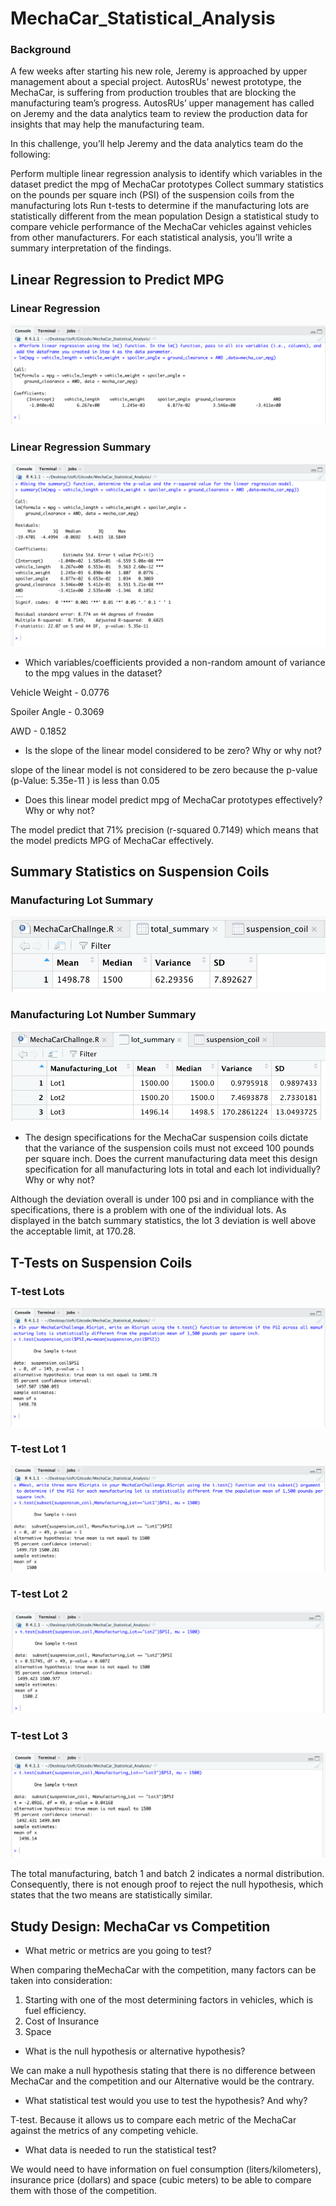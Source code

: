 # MechaCar_Statistical_Analysis
### Background
A few weeks after starting his new role, Jeremy is approached by upper management about a special project. AutosRUs’ newest prototype, the MechaCar, is suffering from production troubles that are blocking the manufacturing team’s progress. AutosRUs’ upper management has called on Jeremy and the data analytics team to review the production data for insights that may help the manufacturing team.

In this challenge, you’ll help Jeremy and the data analytics team do the following:

Perform multiple linear regression analysis to identify which variables in the dataset predict the mpg of MechaCar prototypes
Collect summary statistics on the pounds per square inch (PSI) of the suspension coils from the manufacturing lots
Run t-tests to determine if the manufacturing lots are statistically different from the mean population
Design a statistical study to compare vehicle performance of the MechaCar vehicles against vehicles from other manufacturers. For each statistical analysis, you’ll write a summary interpretation of the findings.

## Linear Regression to Predict MPG

### Linear Regression
![](https://github.com/Aitorgoyare/MechaCar_Statistical_Analysis/blob/main/Images/linear%20regression.png)

### Linear Regression Summary
![](https://github.com/Aitorgoyare/MechaCar_Statistical_Analysis/blob/main/Images/summary.png)

* Which variables/coefficients provided a non-random amount of variance to the mpg values in the dataset?

Vehicle Weight - 0.0776

Spoiler Angle - 0.3069

AWD - 0.1852

* Is the slope of the linear model considered to be zero? Why or why not?

slope of the linear model is not considered to be zero because the p-value (p-Value: 5.35e-11 ) is less than 0.05 

* Does this linear model predict mpg of MechaCar prototypes effectively? Why or why not?

The model predict that 71% precision (r-squared 0.7149) which means that the model predicts MPG of MechaCar effectively.

## Summary Statistics on Suspension Coils

### Manufacturing Lot Summary
![](https://github.com/Aitorgoyare/MechaCar_Statistical_Analysis/blob/main/Images/Total%20summary.png)

### Manufacturing Lot Number Summary
![](https://github.com/Aitorgoyare/MechaCar_Statistical_Analysis/blob/main/Images/lot%20summary.png)

* The design specifications for the MechaCar suspension coils dictate that the variance of the suspension coils must not exceed 100 pounds per square inch. Does the current manufacturing data meet this design specification for all manufacturing lots in total and each lot individually? Why or why not?

Although the deviation overall is under 100 psi and in compliance with the specifications, there is a problem with one of the individual lots. As displayed in the batch summary statistics, the lot 3 deviation is well above the acceptable limit, at 170.28.

## T-Tests on Suspension Coils

### T-test Lots
![](https://github.com/Aitorgoyare/MechaCar_Statistical_Analysis/blob/main/Images/Test%20lots.png)

### T-test Lot 1
![](https://github.com/Aitorgoyare/MechaCar_Statistical_Analysis/blob/main/Images/Test%20lot%201.png)

### T-test Lot 2
![](https://github.com/Aitorgoyare/MechaCar_Statistical_Analysis/blob/main/Images/Test%20lot%202.png)

### T-test Lot 3
![](https://github.com/Aitorgoyare/MechaCar_Statistical_Analysis/blob/main/Images/Test%20lot%203.png)

The total manufacturing, batch 1 and batch 2 indicates a normal distribution. Consequently, there is not enough proof to reject the null hypothesis, which states that the two means are statistically similar.

## Study Design: MechaCar vs Competition

* What metric or metrics are you going to test?

When comparing theMechaCar with the competition, many factors can be taken into consideration:

1) Starting with one of the most determining factors in vehicles, which is fuel efficiency.
2) Cost of Insurance
3) Space

* What is the null hypothesis or alternative hypothesis?

We can make a null hypothesis stating that there is no difference between MechaCar and the competition and our Alternative would be the contrary. 

* What statistical test would you use to test the hypothesis? And why?

T-test. Because it allows us to compare each metric of the MechaCar against the metrics of any competing vehicle.

* What data is needed to run the statistical test?

We would need to have information on fuel consumption (liters/kilometers), insurance price (dollars) and space (cubic meters) to be able to compare them with those of the competition.


